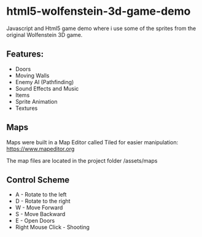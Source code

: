 # html5-wolfenstein-3d-game-demo

Javascript and Html5 game demo where i use some of the sprites from the original Wolfenstein 3D game.

## Features:

- Doors
- Moving Walls
- Enemy AI (Pathfinding)
- Sound Effects and Music
- Items
- Sprite Animation
- Textures

## Maps

Maps were built in a Map Editor called Tiled for easier manipulation: https://www.mapeditor.org

The map files are located in the project folder /assets/maps

## Control Scheme

- A - Rotate to the left
- D - Rotate to the right
- W - Move Forward
- S - Move Backward
- E - Open Doors
- Right Mouse Click - Shooting
